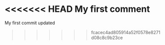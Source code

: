 <<<<<<< HEAD
My first comment
=======
My first commit updated 
>>>>>>> fcacec4ad805914a52f0578e8271d08c8c9b23ce

